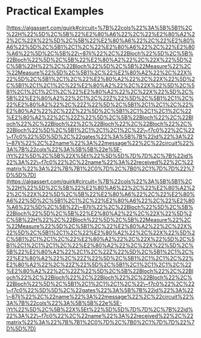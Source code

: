 # Practical Examples

[https://algassert.com/quirk#circuit=%7B%22cols%22%3A%5B%5B1%2C%22H%22%5D%2C%5B%22%E2%80%A6%22%2C%22%E2%80%A2%22%2C%22X%22%5D%2C%5B%22%E2%80%A6%22%2C%22%E2%80%A6%22%5D%2C%5B1%2C1%2C%22%E2%80%A6%22%2C%22%E2%80%A6%22%5D%2C%5B%22\~87lj%22%2C%22Bloch%22%5D%2C%5B%22Bloch%22%5D%2C%5B%22%E2%80%A2%22%2C%22X%22%5D%2C%5B%22H%22%2C%22Bloch%22%5D%2C%5B%22Measure%22%2C%22Measure%22%5D%2C%5B1%2C%22%E2%80%A2%22%2C%22X%22%5D%2C%5B1%2C1%2C%22%E2%80%A2%22%2C%22X%22%5D%2C%5B1%2C1%2C1%2C%22%E2%80%A2%22%2C%22X%22%5D%2C%5B1%2C1%2C1%2C1%2C%22%E2%80%A2%22%2C%22X%22%5D%2C%5B%22%E2%80%A2%22%2C1%2C%22Z%22%5D%2C%5B1%2C1%2C%22%E2%80%A2%22%2C%22Z%22%5D%2C%5B1%2C1%2C1%2C%22%E2%80%A2%22%2C%22Z%22%5D%2C%5B1%2C1%2C1%2C1%2C%22%E2%80%A2%22%2C%22Z%22%5D%2C%5B%22Bloch%22%2C%22Bloch%22%2C%22Bloch%22%2C%22Bloch%22%2C%22Bloch%22%2C%22Bloch%22%5D%2C%5B1%2C1%2C1%2C1%2C%22\~f7c0%22%2C%22\~f7c0%22%5D%5D%2C%22gates%22%3A%5B%7B%22id%22%3A%22\~87lj%22%2C%22name%22%3A%22message%22%2C%22circuit%22%3A%7B%22cols%22%3A%5B%5B%22e%5E-iYt%22%5D%2C%5B%22X%5Et%22%5D%5D%7D%7D%2C%7B%22id%22%3A%22\~f7c0%22%2C%22name%22%3A%22received%22%2C%22matrix%22%3A%22%7B%7B1%2C0%7D%2C%7B0%2C1%7D%7D%22%7D%5D%7D](https://algassert.com/quirk#circuit=%7B%22cols%22%3A%5B%5B1%2C%22H%22%5D%2C%5B%22%E2%80%A6%22%2C%22%E2%80%A2%22%2C%22X%22%5D%2C%5B%22%E2%80%A6%22%2C%22%E2%80%A6%22%5D%2C%5B1%2C1%2C%22%E2%80%A6%22%2C%22%E2%80%A6%22%5D%2C%5B%22\~87lj%22%2C%22Bloch%22%5D%2C%5B%22Bloch%22%5D%2C%5B%22%E2%80%A2%22%2C%22X%22%5D%2C%5B%22H%22%2C%22Bloch%22%5D%2C%5B%22Measure%22%2C%22Measure%22%5D%2C%5B1%2C%22%E2%80%A2%22%2C%22X%22%5D%2C%5B1%2C1%2C%22%E2%80%A2%22%2C%22X%22%5D%2C%5B1%2C1%2C1%2C%22%E2%80%A2%22%2C%22X%22%5D%2C%5B1%2C1%2C1%2C1%2C%22%E2%80%A2%22%2C%22X%22%5D%2C%5B%22%E2%80%A2%22%2C1%2C%22Z%22%5D%2C%5B1%2C1%2C%22%E2%80%A2%22%2C%22Z%22%5D%2C%5B1%2C1%2C1%2C%22%E2%80%A2%22%2C%22Z%22%5D%2C%5B1%2C1%2C1%2C1%2C%22%E2%80%A2%22%2C%22Z%22%5D%2C%5B%22Bloch%22%2C%22Bloch%22%2C%22Bloch%22%2C%22Bloch%22%2C%22Bloch%22%2C%22Bloch%22%5D%2C%5B1%2C1%2C1%2C1%2C%22\~f7c0%22%2C%22\~f7c0%22%5D%5D%2C%22gates%22%3A%5B%7B%22id%22%3A%22\~87lj%22%2C%22name%22%3A%22message%22%2C%22circuit%22%3A%7B%22cols%22%3A%5B%5B%22e%5E-iYt%22%5D%2C%5B%22X%5Et%22%5D%5D%7D%7D%2C%7B%22id%22%3A%22\~f7c0%22%2C%22name%22%3A%22received%22%2C%22matrix%22%3A%22%7B%7B1%2C0%7D%2C%7B0%2C1%7D%7D%22%7D%5D%7D)
